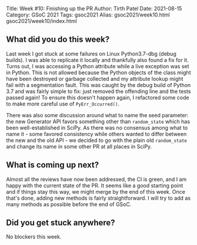 Title: Week #10: Finishing up the PR
Author: Tirth Patel
Date: 2021-08-15
Category: GSoC 2021
Tags: gsoc2021
Alias: gsoc2021/week10.html gsoc2021/week10/index.html

<h2>What did you do this week?</h2>

<p>Last week I got stuck at some failures on Linux Python3.7-dbg (debug builds). I was able to replicate it locally and thankfully also found a fix for it. Turns out, I was accessing a Python attribute while a live exception was set in Python. This is not allowed because the Python objects of the class might have been destroyed or garbage collected and my attribute lookup might fail with a segmentation fault. This was caught by the debug build of Python 3.7 and was fairly simple to fix: just removed the offending line and the tests passed again! To ensure this doesn't happen again, I refactored some code to make more careful use of <code>PyErr_Occurred()</code>.</p>

<p>There was also some discussion around what to name the seed parameter: the new Generator API favors something other than <code>random_state</code> which has been well-established in SciPy. As there was no consensus among what to name it - some favored consistency while others wanted to differ between the new and the old API - we decided to go with the plain old <code>random_state</code> and change its name in some other PR at all places in SciPy.</p>

<h2>What is coming up next?</h2>

Almost all the reviews have now been addressed, the CI is green, and I am happy with the current state of the PR. It seems like a good starting point and if things stay this way, we might merge by the end of this week. Once that's done, adding new methods is fairly straightforward. I will try to add as many methods as possible before the end of GSoC.

<h2>Did you get stuck anywhere?</h2>

No blockers this week.
